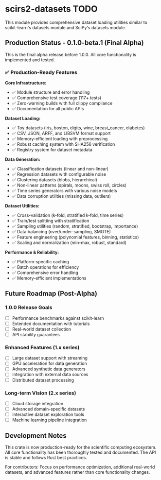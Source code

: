 # scirs2-datasets TODO

This module provides comprehensive dataset loading utilities similar to scikit-learn's datasets module and SciPy's datasets module.

## Production Status - 0.1.0-beta.1 (Final Alpha)

This is the final alpha release before 1.0.0. All core functionality is implemented and tested.

### ✅ Production-Ready Features

**Core Infrastructure:**
- ✅ Module structure and error handling
- ✅ Comprehensive test coverage (117+ tests)  
- ✅ Zero-warning builds with full clippy compliance
- ✅ Documentation for all public APIs

**Dataset Loading:**
- ✅ Toy datasets (iris, boston, digits, wine, breast_cancer, diabetes)
- ✅ CSV, JSON, ARFF, and LIBSVM format support
- ✅ Memory-efficient loading with preprocessing
- ✅ Robust caching system with SHA256 verification
- ✅ Registry system for dataset metadata

**Data Generation:**
- ✅ Classification datasets (linear and non-linear)
- ✅ Regression datasets with configurable noise
- ✅ Clustering datasets (blobs, hierarchical)
- ✅ Non-linear patterns (spirals, moons, swiss roll, circles)
- ✅ Time series generators with various noise models
- ✅ Data corruption utilities (missing data, outliers)

**Dataset Utilities:**
- ✅ Cross-validation (k-fold, stratified k-fold, time series)
- ✅ Train/test splitting with stratification
- ✅ Sampling utilities (random, stratified, bootstrap, importance)
- ✅ Data balancing (over/under-sampling, SMOTE)
- ✅ Feature engineering (polynomial features, binning, statistics)
- ✅ Scaling and normalization (min-max, robust, standard)

**Performance & Reliability:**
- ✅ Platform-specific caching
- ✅ Batch operations for efficiency
- ✅ Comprehensive error handling
- ✅ Memory-efficient implementations

## Future Roadmap (Post-Alpha)

### 1.0.0 Release Goals
- [ ] Performance benchmarks against scikit-learn
- [ ] Extended documentation with tutorials
- [ ] Real-world dataset collection
- [ ] API stability guarantees

### Enhanced Features (1.x series)
- [ ] Large dataset support with streaming
- [ ] GPU acceleration for data generation
- [ ] Advanced synthetic data generators
- [ ] Integration with external data sources
- [ ] Distributed dataset processing

### Long-term Vision (2.x series)
- [ ] Cloud storage integration
- [ ] Advanced domain-specific datasets
- [ ] Interactive dataset exploration tools
- [ ] Machine learning pipeline integration

## Development Notes

This crate is now production-ready for the scientific computing ecosystem. All core functionality has been thoroughly tested and documented. The API is stable and follows Rust best practices.

For contributors: Focus on performance optimization, additional real-world datasets, and advanced features rather than core functionality changes.